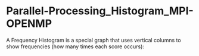 # Parallel-Processing_Histogram_MPI-OPENMP
A Frequency Histogram is a special graph that uses vertical columns to show frequencies (how many times each score occurs):
